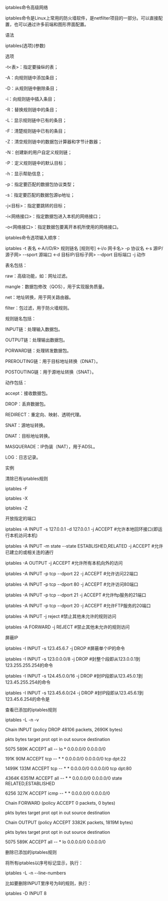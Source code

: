 iptables命令高级网络

iptables命令是Linux上常用的防火墙软件，是netfilter项目的一部分。可以直接配置，也可以通过许多前端和图形界面配置。



语法

iptables\(选项\)\(参数\)

选项

-t&lt;表&gt;：指定要操纵的表；

-A：向规则链中添加条目；

-D：从规则链中删除条目；

-i：向规则链中插入条目；

-R：替换规则链中的条目；

-L：显示规则链中已有的条目；

-F：清楚规则链中已有的条目；

-Z：清空规则链中的数据包计算器和字节计数器；

-N：创建新的用户自定义规则链；

-P：定义规则链中的默认目标；

-h：显示帮助信息；

-p：指定要匹配的数据包协议类型；

-s：指定要匹配的数据包源ip地址；

-j&lt;目标&gt;：指定要跳转的目标；

-i&lt;网络接口&gt;：指定数据包进入本机的网络接口；

-o&lt;网络接口&gt;：指定数据包要离开本机所使用的网络接口。

iptables命令选项输入顺序：



iptables -t 表名 &lt;-A/I/D/R&gt; 规则链名 \[规则号\] &lt;-i/o 网卡名&gt; -p 协议名 &lt;-s 源IP/源子网&gt; --sport 源端口 &lt;-d 目标IP/目标子网&gt; --dport 目标端口 -j 动作

表名包括：



raw：高级功能，如：网址过滤。

mangle：数据包修改（QOS），用于实现服务质量。

net：地址转换，用于网关路由器。

filter：包过滤，用于防火墙规则。

规则链名包括：



INPUT链：处理输入数据包。

OUTPUT链：处理输出数据包。

PORWARD链：处理转发数据包。

PREROUTING链：用于目标地址转换（DNAT）。

POSTOUTING链：用于源地址转换（SNAT）。

动作包括：



accept：接收数据包。

DROP：丢弃数据包。

REDIRECT：重定向、映射、透明代理。

SNAT：源地址转换。

DNAT：目标地址转换。

MASQUERADE：IP伪装（NAT），用于ADSL。

LOG：日志记录。

实例

清除已有iptables规则



iptables -F

iptables -X

iptables -Z

开放指定的端口



iptables -A INPUT -s 127.0.0.1 -d 127.0.0.1 -j ACCEPT               \#允许本地回环接口\(即运行本机访问本机\)

iptables -A INPUT -m state --state ESTABLISHED,RELATED -j ACCEPT    \#允许已建立的或相关连的通行

iptables -A OUTPUT -j ACCEPT         \#允许所有本机向外的访问

iptables -A INPUT -p tcp --dport 22 -j ACCEPT    \#允许访问22端口

iptables -A INPUT -p tcp --dport 80 -j ACCEPT    \#允许访问80端口

iptables -A INPUT -p tcp --dport 21 -j ACCEPT    \#允许ftp服务的21端口

iptables -A INPUT -p tcp --dport 20 -j ACCEPT    \#允许FTP服务的20端口

iptables -A INPUT -j reject       \#禁止其他未允许的规则访问

iptables -A FORWARD -j REJECT     \#禁止其他未允许的规则访问

屏蔽IP



iptables -I INPUT -s 123.45.6.7 -j DROP       \#屏蔽单个IP的命令

iptables -I INPUT -s 123.0.0.0/8 -j DROP      \#封整个段即从123.0.0.1到123.255.255.254的命令

iptables -I INPUT -s 124.45.0.0/16 -j DROP    \#封IP段即从123.45.0.1到123.45.255.254的命令

iptables -I INPUT -s 123.45.6.0/24 -j DROP    \#封IP段即从123.45.6.1到123.45.6.254的命令是

查看已添加的iptables规则



iptables -L -n -v

Chain INPUT \(policy DROP 48106 packets, 2690K bytes\)

 pkts bytes target     prot opt in     out     source               destination         

 5075  589K ACCEPT     all  --  lo     \*       0.0.0.0/0            0.0.0.0/0           

 191K   90M ACCEPT     tcp  --  \*      \*       0.0.0.0/0            0.0.0.0/0           tcp dpt:22

1499K  133M ACCEPT     tcp  --  \*      \*       0.0.0.0/0            0.0.0.0/0           tcp dpt:80

4364K 6351M ACCEPT     all  --  \*      \*       0.0.0.0/0            0.0.0.0/0           state RELATED,ESTABLISHED

 6256  327K ACCEPT     icmp --  \*      \*       0.0.0.0/0            0.0.0.0/0           



Chain FORWARD \(policy ACCEPT 0 packets, 0 bytes\)

 pkts bytes target     prot opt in     out     source               destination         



Chain OUTPUT \(policy ACCEPT 3382K packets, 1819M bytes\)

 pkts bytes target     prot opt in     out     source               destination         

 5075  589K ACCEPT     all  --  \*      lo      0.0.0.0/0            0.0.0.0/0  

删除已添加的iptables规则



将所有iptables以序号标记显示，执行：



iptables -L -n --line-numbers

比如要删除INPUT里序号为8的规则，执行：



iptables -D INPUT 8

